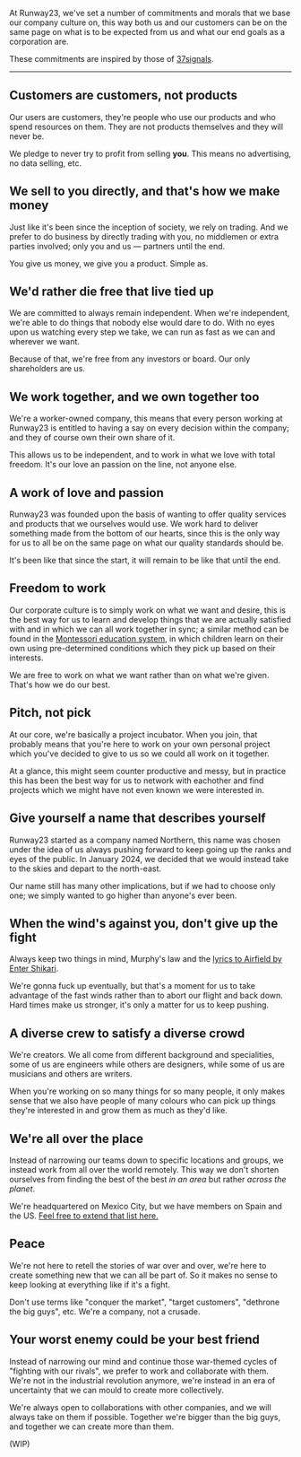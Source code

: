 At Runway23, we've set a number of commitments and morals that we base our company culture on, this way both us and our customers can be on the same page on what is to be expected from us and what our end goals as a corporation are.

These commitments are inspired by those of [37signals](https://37signals.com/).

---

## Customers are customers, not products
Our users are customers, they're people who use our products and who spend resources on them. They are not products themselves and they will never be.

We pledge to never try to profit from selling **you**. This means no advertising, no data selling, etc.

## We sell to you directly, and that's how we make money
Just like it's been since the inception of society, we rely on trading. And we prefer to do business by directly trading with you, no middlemen or extra parties involved; only you and us — partners until the end.

You give us money, we give you a product. Simple as.

## We'd rather die free that live tied up
We are committed to always remain independent. When we're independent, we're able to do things that nobody else would dare to do. With no eyes upon us watching every step we take, we can run as fast as we can and wherever we want. 

Because of that, we're free from any investors or board. Our only shareholders are us.

## We work together, and we own together too
We're a worker-owned company, this means that every person working at Runway23 is entitled to having a say on every decision within the company; and they of course own their own share of it.

This allows us to be independent, and to work in what we love with total freedom. It's our love an passion on the line, not anyone else.

## A work of love and passion
Runway23 was founded upon the basis of wanting to offer quality services and products that we ourselves would use. We work hard to deliver something made from the bottom of our hearts, since this is the only way for us to all be on the same page on what our quality standards should be.

It's been like that since the start, it will remain to be like that until the end.

## Freedom to work
Our corporate culture is to simply work on what we want and desire, this is the best way for us to learn and develop things that we are actually satisfied with and in which we can all work together in sync; a similar method can be found in the [Montessori education system](https://en.wikipedia.org/wiki/Montessori_education), in which children learn on their own using pre-determined conditions which they pick up based on their interests.

We are free to work on what we want rather than on what we're given. That's how we do our best.

## Pitch, not pick
At our core, we're basically a project incubator. When you join, that probably means that you're here to work on your own personal project which you've decided to give to us so we could all work on it together.

At a glance, this might seem counter productive and messy, but in practice this has been the best way for us to network with eachother and find projects which we might have not even known we were interested in.

## Give yourself a name that describes yourself
Runway23 started as a company named Northern, this name was chosen under the idea of us always pushing forward to keep going up the ranks and eyes of the public. In January 2024, we decided that we would instead take to the skies and depart to the north-east.

Our name still has many other implications, but if we had to choose only one; we simply wanted to go higher than anyone's ever been.

## When the wind's against you, don't give up the fight
Always keep two things in mind, Murphy's law and the [lyrics to Airfield by Enter Shikari](https://genius.com/Enter-shikari-airfield-lyrics).

We're gonna fuck up eventually, but that's a moment for us to take advantage of the fast winds rather than to abort our flight and back down. Hard times make us stronger, it's only a matter for us to keep pushing.

## A diverse crew to satisfy a diverse crowd
We're creators. We all come from different background and specialities, some of us are engineers while others are designers, while some of us are musicians and others are writers.

When you're working on so many things for so many people, it only makes sense that we also have people of many colours who can pick up things they're interested in and grow them as much as they'd like.

## We're all over the place
Instead of narrowing our teams down to specific locations and groups, we instead work from all over the world remotely. This way we don't shorten ourselves from finding the best of the best *in an area* but rather *across the planet*.

We're headquartered on Mexico City, but we have members on Spain and the US. [Feel free to extend that list here.](https://r23.xyz/join)

## Peace
We're not here to retell the stories of war over and over, we're here to create something new that we can all be part of. So it makes no sense to keep looking at everything like if it's a fight.

Don't use terms like "conquer the market", "target customers", "dethrone the big guys", etc. We're a company, not a crusade.

## Your worst enemy could be your best friend
Instead of narrowing our mind and continue those war-themed cycles of "fighting with our rivals", we prefer to work and collaborate with them. We're not in the industrial revolution anymore, we're instead in an era of uncertainty that we can mould to create more collectively.

We're always open to collaborations with other companies, and we will always take on them if possible. Together we're bigger than the big guys, and together we can create more than them.

(WIP)